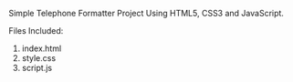 Simple Telephone Formatter Project Using HTML5, CSS3 and JavaScript.

Files Included:

1. index.html
2. style.css
3. script.js
